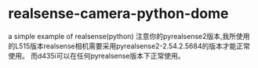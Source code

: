 # realsense-camera-python-dome
a simple example of realsense(python)
注意你的pyrealsense2版本,我所使用的L515版本realsense相机需要采用pyrealsense2-2.54.2.5684的版本才能正常使用。
而d435i可以在任何pyrealsense版本下正常使用。
